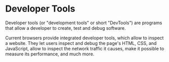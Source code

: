 # Developer Tools
Developer tools (or "development tools" or short "DevTools") are programs that allow a developer to create, test and debug software.

Current browsers provide integrated developer tools, which allow to inspect a website. They let users inspect and debug the page's HTML, CSS, and JavaScript, allow to inspect the network traffic it causes, make it possible to measure its performance, and much more.